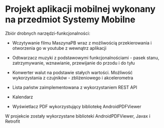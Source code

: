 # Projekt aplikacji mobilnej wykonany na przedmiot Systemy Mobilne

Zbiór drobnych narzędzi-funkcjonalności:


- Wczytywanie filmu MaszynaPB wraz z możliwością przekierowania i otworzenia go w youtube z wewnątrz aplikacji
  
- Odtwarzacz muzyki z podstawowymi funkcjonalnościami - pasek stanu, zatrzymywanie, wznawianie, przewijanie do przodu i do tyłu

- Konwerter walut na podstawie stałych wartości. Możliwość wykorzystania z czujników - zbliżeniowego i akcelerometra

- Lista państw zaimplementowana z wykorzystaniem REST API

- Kalendarz

- Wyświetlacz PDF wykorzystujący bibliotekę AndroidPDFViewer


W projekcie zostały wykorzystane biblioteki AndroidPDFViewer, Javax i Retrofit
